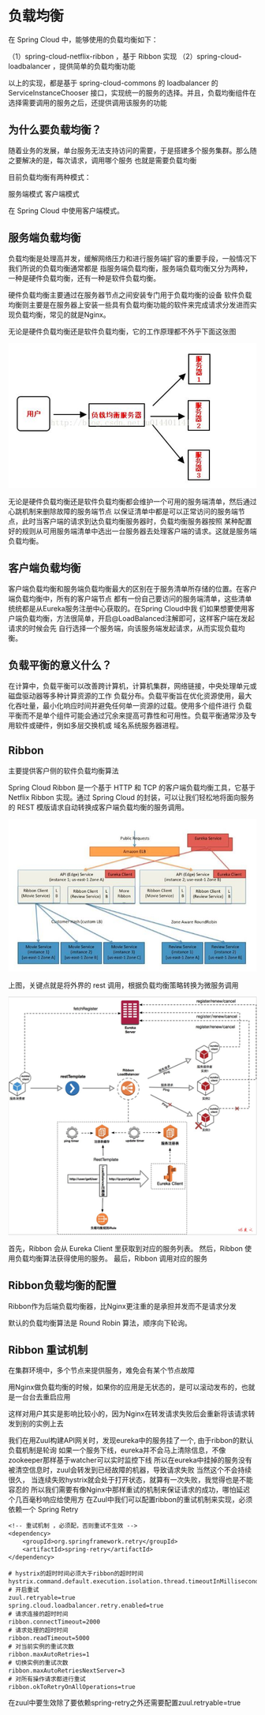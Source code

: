 # 负载均衡

在 Spring Cloud 中，能够使用的负载均衡如下：

（1）spring-cloud-netflix-ribbon ，基于 Ribbon 实现
（2）spring-cloud-loadbalancer ，提供简单的负载均衡功能

以上的实现，都是基于 spring-cloud-commons 的 loadbalancer 的 ServiceInstanceChooser
 接口，实现统一的服务的选择。并且，负载均衡组件在选择需要调用的服务之后，还提供调用该服务的功能
 
 ## 为什么要负载均衡？
 随着业务的发展，单台服务无法支持访问的需要，于是搭建多个服务集群。那么随之要解决的是，每次请求，调用哪个服务
 也就是需要负载均衡
 
 目前负载均衡有两种模式：
 
服务端模式
客户端模式

在 Spring Cloud 中使用客户端模式。

## 服务端负载均衡

负载均衡是处理高并发，缓解网络压力和进行服务端扩容的重要手段，一般情况下我们所说的负载均衡通常都是
指服务端负载均衡，服务端负载均衡又分为两种，一种是硬件负载均衡，还有一种是软件负载均衡。

硬件负载均衡主要通过在服务器节点之间安装专门用于负载均衡的设备
软件负载均衡则主要是在服务器上安装一些具有负载均衡功能的软件来完成请求分发进而实现负载均衡，常见的就是Nginx。

无论是硬件负载均衡还是软件负载均衡，它的工作原理都不外乎下面这张图

![image](https://github.com/williamzhang11/fastframework/blob/master/src/main/java/com/xiu/fastframework/image/loadbalance1.JPG)

无论是硬件负载均衡还是软件负载均衡都会维护一个可用的服务端清单，然后通过心跳机制来删除故障的服务端节点
以保证清单中都是可以正常访问的服务端节点，此时当客户端的请求到达负载均衡服务器时，负载均衡服务器按照
某种配置好的规则从可用服务端清单中选出一台服务器去处理客户端的请求。这就是服务端负载均衡。

## 客户端负载均衡

客户端负载均衡和服务端负载均衡最大的区别在于服务清单所存储的位置。在客户端负载均衡中，所有的客户端节点
都有一份自己要访问的服务端清单，这些清单统统都是从Eureka服务注册中心获取的。在Spring Cloud中我
们如果想要使用客户端负载均衡，方法很简单，开启@LoadBalanced注解即可，这样客户端在发起请求的时候会先
自行选择一个服务端，向该服务端发起请求，从而实现负载均衡。


## 负载平衡的意义什么？

在计算中，负载平衡可以改善跨计算机，计算机集群，网络链接，中央处理单元或磁盘驱动器等多种计算资源的工作
负载分布。负载平衡旨在优化资源使用，最大化吞吐量，最小化响应时间并避免任何单一资源的过载。使用多个组件进行
负载平衡而不是单个组件可能会通过冗余来提高可靠性和可用性。负载平衡通常涉及专用软件或硬件，例如多层交换机或
域名系统服务器进程。

## Ribbon

主要提供客户侧的软件负载均衡算法

Spring Cloud Ribbon 是一个基于 HTTP 和 TCP 的客户端负载均衡工具，它基于 Netflix Ribbon 实现。通过 Spring Cloud 的封装，可以让我们轻松地将面向服务的 REST 模版请求自动转换成客户端负载均衡的服务调用。

![image](https://github.com/williamzhang11/fastframework/blob/master/src/main/java/com/xiu/fastframework/image/ribbonloadbalance.JPG)

上图，关键点就是将外界的 rest 调用，根据负载均衡策略转换为微服务调用

![image](https://github.com/williamzhang11/fastframework/blob/master/src/main/java/com/xiu/fastframework/image/ribbontheory.jpg)

首先，Ribbon 会从 Eureka Client 里获取到对应的服务列表。
然后，Ribbon 使用负载均衡算法获得使用的服务。
最后，Ribbon 调用对应的服务

## Ribbon负载均衡的配置

Ribbon作为后端负载均衡器，比Nginx更注重的是承担并发而不是请求分发

默认的负载均衡算法是 Round Robin 算法，顺序向下轮询。

## Ribbon 重试机制

在集群环境中，多个节点来提供服务，难免会有某个节点故障

用Nginx做负载均衡的时候，如果你的应用是无状态的，是可以滚动发布的，也就是一台台去重启应用

这样对用户其实是影响比较小的，因为Nginx在转发请求失败后会重新将该请求转发到别的实例上去

我们在用Zuul构建API网关时，发现eureka中的服务挂了一个, 由于ribbon的默认负载机制是轮询
如果一个服务下线，eureka并不会马上清除信息，不像zookeeper那样基于watcher可以实时监控下线
所以在eureka中挂掉的服务没有被清空信息时，zuul会转发到已经故障的机器，导致请求失败
当然这个不会持续很久， 当连续失败hystrix就会处于打开状态，就算有一次失败，我觉得也是不能容忍的
所以我们需要有像Nginx中那样重试的机制来保证请求的成功，哪怕延迟个几百毫秒响应给使用方
在Zuul中我们可以配置ribbon的重试机制来实现，必须依赖一个 Spring Retry

```
<!-- 重试机制 ，必须配，否则重试不生效 -->
<dependency>
    <groupId>org.springframework.retry</groupId>
    <artifactId>spring-retry</artifactId>
</dependency>

# hystrix的超时时间必须大于ribbon的超时时间
hystrix.command.default.execution.isolation.thread.timeoutInMilliseconds=10000
# 开启重试
zuul.retryable=true
spring.cloud.loadbalancer.retry.enabled=true
# 请求连接的超时时间
ribbon.connectTimeout=2000
# 请求处理的超时时间
ribbon.readTimeout=5000
# 对当前实例的重试次数
ribbon.maxAutoRetries=1
# 切换实例的重试次数
ribbon.maxAutoRetriesNextServer=3
# 对所有操作请求都进行重试
ribbon.okToRetryOnAllOperations=true

```

在zuul中要生效除了要依赖spring-retry之外还需要配置zuul.retryable=true

















 
 
 

